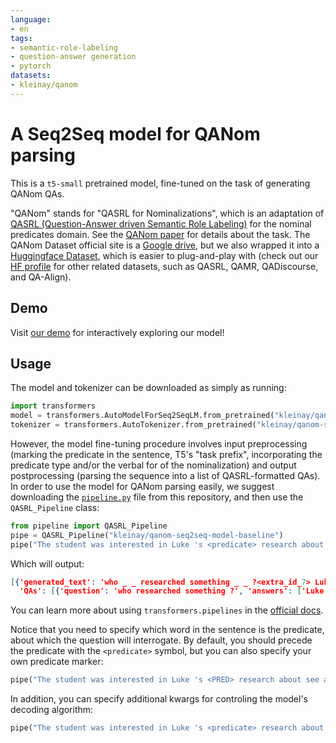 ```yaml
---
language:
- en
tags:
- semantic-role-labeling
- question-answer generation
- pytorch
datasets:
- kleinay/qanom
---
```


# A Seq2Seq model for QANom parsing

This is a `t5-small` pretrained model, fine-tuned on the task of generating QANom QAs. 

"QANom" stands for "QASRL for Nominalizations", which is an adaptation of [QASRL (Question-Answer driven Semantic Role Labeling)](https://qasrl.org) for the nominal predicates domain. See the [QANom paper](https://aclanthology.org/2020.coling-main.274/) for details about the task. The QANom Dataset official site is a [Google drive](https://drive.google.com/drive/folders/15PHKVdPm65ysgdkV47z6J_73kETk7_of), but we also wrapped it into a [Huggingface Dataset](https://huggingface.co/datasets/biu-nlp/qanom), which is easier to plug-and-play with (check out our [HF profile](https://huggingface.co/biu-nlp) for other related datasets, such as QASRL, QAMR, QADiscourse, and QA-Align). 

## Demo

Visit [our demo](https://huggingface.co/spaces/kleinay/qanom-seq2seq-demo) for interactively exploring our model!
      
## Usage 

The model and tokenizer can be downloaded as simply as running:
```python
import transformers
model = transformers.AutoModelForSeq2SeqLM.from_pretrained("kleinay/qanom-seq2seq-model-baseline")
tokenizer = transformers.AutoTokenizer.from_pretrained("kleinay/qanom-seq2seq-model-baseline")
```

However, the model fine-tuning procedure involves input preprocessing (marking the predicate in the sentence, T5's "task prefix", incorporating the predicate type and/or the verbal for of the nominalization) and output postprocessing (parsing the sequence into a list of QASRL-formatted QAs).  
In order to use the model for QANom parsing easily, we suggest downloading the [`pipeline.py`](https://huggingface.co/kleinay/qanom-seq2seq-model-baseline/blob/main/pipeline.py) file from this repository, and then use the `QASRL_Pipeline` class:

```python
from pipeline import QASRL_Pipeline
pipe = QASRL_Pipeline("kleinay/qanom-seq2seq-model-baseline")
pipe("The student was interested in Luke 's <predicate> research about see animals .", verb_form="research", predicate_type="nominal")
``` 
Which will output:
```json
[{'generated_text': 'who _ _ researched something _ _ ?<extra_id_7> Luke', 
  'QAs': [{'question': 'who researched something ?', 'answers': ['Luke']}]}]
```   
You can learn more about using `transformers.pipelines` in the [official docs](https://huggingface.co/docs/transformers/main_classes/pipelines).

Notice that you need to specify which word in the sentence is the predicate, about which the question will interrogate. By default, you should precede the predicate with the `<predicate>` symbol, but you can also specify your own predicate marker:
```python
pipe("The student was interested in Luke 's <PRED> research about see animals .", verb_form="research", predicate_type="nominal", predicate_marker="<PRED>")
```
In addition, you can specify additional kwargs for controling the model's decoding algorithm:
```python
pipe("The student was interested in Luke 's <predicate> research about see animals .", verb_form="research", predicate_type="nominal", num_beams=3)
```


            